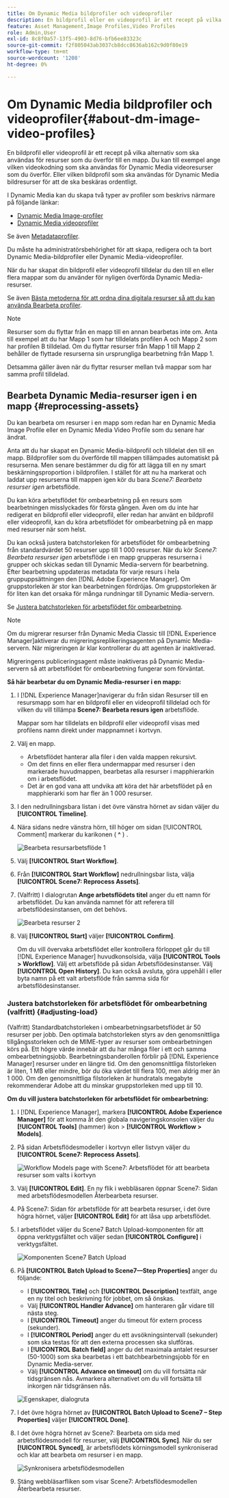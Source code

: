 ```yaml
---
title: Om Dynamic Media bildprofiler och videoprofiler
description: En bildprofil eller en videoprofil är ett recept på vilka alternativ som ska användas för resurser som du överför till en mapp. Du kan till exempel ange vilken videokodning som ska användas för Dynamic Media videoresurser som du överför. Eller vilken bildprofil som ska användas för Dynamic Media bildresurser för att de ska beskäras ordentligt.
feature: Asset Management,Image Profiles,Video Profiles
role: Admin,User
exl-id: 8c8f0a57-13f5-4903-8d76-bfb6ee83323c
source-git-commit: f2f805043ab3037cb8dcc8636ab162c9d0f80e19
workflow-type: tm+mt
source-wordcount: '1208'
ht-degree: 0%

---
```


# Om Dynamic Media bildprofiler och videoprofiler{#about-dm-image-video-profiles}

En bildprofil eller videoprofil är ett recept på vilka alternativ som ska användas för resurser som du överför till en mapp. Du kan till exempel ange vilken videokodning som ska användas för Dynamic Media videoresurser som du överför. Eller vilken bildprofil som ska användas för Dynamic Media bildresurser för att de ska beskäras ordentligt.

I Dynamic Media kan du skapa två typer av profiler som beskrivs närmare på följande länkar:

* [Dynamic Media Image-profiler](/help/assets/dynamic-media/image-profiles.md)
* [Dynamic Media videoprofiler](/help/assets/dynamic-media/video-profiles.md)

Se även [Metadataprofiler](/help/assets/metadata-profiles.md).

Du måste ha administratörsbehörighet för att skapa, redigera och ta bort Dynamic Media-bildprofiler eller Dynamic Media-videoprofiler.

När du har skapat din bildprofil eller videoprofil tilldelar du den till en eller flera mappar som du använder för nyligen överförda Dynamic Media-resurser.

Se även [Bästa metoderna för att ordna dina digitala resurser så att du kan använda Bearbeta profiler](/help/assets/organize-assets.md).


>[!NOTE]
>
>Resurser som du flyttar från en mapp till en annan bearbetas inte om. Anta till exempel att du har Mapp 1 som har tilldelats profilen A och Mapp 2 som har profilen B tilldelad. Om du flyttar resurser från Mapp 1 till Mapp 2 behåller de flyttade resurserna sin ursprungliga bearbetning från Mapp 1.
>
>Detsamma gäller även när du flyttar resurser mellan två mappar som har samma profil tilldelad.

## Bearbeta Dynamic Media-resurser igen i en mapp {#reprocessing-assets}

Du kan bearbeta om resurser i en mapp som redan har en Dynamic Media Image Profile eller en Dynamic Media Video Profile som du senare har ändrat.

Anta att du har skapat en Dynamic Media-bildprofil och tilldelat den till en mapp. Bildprofiler som du överförde till mappen tillämpades automatiskt på resurserna. Men senare bestämmer du dig för att lägga till en ny smart beskärningsproportion i bildprofilen. I stället för att nu ha markerat och laddat upp resurserna till mappen igen kör du bara *Scene7: Bearbeta resurser igen* arbetsflöde.

Du kan köra arbetsflödet för ombearbetning på en resurs som bearbetningen misslyckades för första gången. Även om du inte har redigerat en bildprofil eller videoprofil, eller redan har använt en bildprofil eller videoprofil, kan du köra arbetsflödet för ombearbetning på en mapp med resurser när som helst.

Du kan också justera batchstorleken för arbetsflödet för ombearbetning från standardvärdet 50 resurser upp till 1 000 resurser. När du kör _Scene7: Bearbeta resurser igen_ arbetsflöde i en mapp grupperas resurserna i grupper och skickas sedan till Dynamic Media-servern för bearbetning. Efter bearbetning uppdateras metadata för varje resurs i hela gruppuppsättningen den [!DNL Adobe Experience Manager]. Om gruppstorleken är stor kan bearbetningen fördröjas. Om gruppstorleken är för liten kan det orsaka för många rundningar till Dynamic Media-servern.

Se [Justera batchstorleken för arbetsflödet för ombearbetning](#adjusting-load).

>[!NOTE]
>
>Om du migrerar resurser från Dynamic Media Classic till [!DNL Experience Manager]aktiverar du migreringsreplikeringsagenten på Dynamic Media-servern. När migreringen är klar kontrollerar du att agenten är inaktiverad.
>
>Migreringens publiceringsagent måste inaktiveras på Dynamic Media-servern så att arbetsflödet för ombearbetning fungerar som förväntat.

<!-- LEAVE IN PLACE, MAY BE USED IN THE FUTURE

Batch size is the number of assets that are amalgamated into a single IPS (Dynamic Media’s Image Production System) job. When you run the Scene7: Reprocess Assets workflow, the job is triggered on IPS. The number of IPS jobs that are triggered is based on the total number of assets in the folder, divided by the batch size. For example, suppose you had a folder with 150 assets and a batch size of 50. In this case, three IPS jobs are triggered. The assets are updated when the entire batch size (50 in our example) is processed in IPS. The job then moves onto the next IPS job and so on until complete. If you increase the batch size, you may notice a longer delay with assets getting updated. 

-->

**Så här bearbetar du om Dynamic Media-resurser i en mapp:**

1. I [!DNL Experience Manager]navigerar du från sidan Resurser till en resursmapp som har en bildprofil eller en videoprofil tilldelad och för vilken du vill tillämpa **Scene7: Bearbeta resurs igen** arbetsflöde.

   Mappar som har tilldelats en bildprofil eller videoprofil visas med profilens namn direkt under mappnamnet i kortvyn.

1. Välj en mapp.

   * Arbetsflödet hanterar alla filer i den valda mappen rekursivt.
   * Om det finns en eller flera undermappar med resurser i den markerade huvudmappen, bearbetas alla resurser i mapphierarkin om i arbetsflödet.
   * Det är en god vana att undvika att köra det här arbetsflödet på en mapphierarki som har fler än 1 000 resurser.

1. I den nedrullningsbara listan i det övre vänstra hörnet av sidan väljer du **[!UICONTROL Timeline]**.
1. Nära sidans nedre vänstra hörn, till höger om sidan [!UICONTROL Comment] markerar du karikonen ( **^** ) .

   ![Bearbeta resursarbetsflöde 1](/help/assets/dynamic-media/assets/reprocess-assets1.png)

1. Välj **[!UICONTROL Start Workflow]**.
1. Från **[!UICONTROL Start Workflow]** nedrullningsbar lista, välja **[!UICONTROL Scene7: Reprocess Assets]**.
1. (Valfritt) I dialogrutan **Ange arbetsflödets titel** anger du ett namn för arbetsflödet. Du kan använda namnet för att referera till arbetsflödesinstansen, om det behövs.

   ![Bearbeta resurser 2](/help/assets/dynamic-media/assets/reprocess-assets2.png)

1. Välj **[!UICONTROL Start]** väljer **[!UICONTROL Confirm]**.

   Om du vill övervaka arbetsflödet eller kontrollera förloppet går du till [!DNL Experience Manager] huvudkonsolsida, välja **[!UICONTROL Tools > Workflow]**. Välj ett arbetsflöde på sidan Arbetsflödesinstanser. Välj **[!UICONTROL Open History]**. Du kan också avsluta, göra uppehåll i eller byta namn på ett valt arbetsflöde från samma sida för arbetsflödesinstanser.

### Justera batchstorleken för arbetsflödet för ombearbetning (valfritt) {#adjusting-load}

(Valfritt) Standardbatchstorleken i ombearbetningsarbetsflödet är 50 resurser per jobb. Den optimala batchstorleken styrs av den genomsnittliga tillgångsstorleken och de MIME-typer av resurser som ombearbetningen körs på. Ett högre värde innebär att du har många filer i ett och samma ombearbetningsjobb. Bearbetningsbanderollen förblir på [!DNL Experience Manager] resurser under en längre tid. Om den genomsnittliga filstorleken är liten, 1 MB eller mindre, bör du öka värdet till flera 100, men aldrig mer än 1 000. Om den genomsnittliga filstorleken är hundratals megabyte rekommenderar Adobe att du minskar gruppstorleken med upp till 10.

**Om du vill justera batchstorleken för arbetsflödet för ombearbetning:**

1. I [!DNL Experience Manager], markera **[!UICONTROL Adobe Experience Manager]** för att komma åt den globala navigeringskonsolen väljer du **[!UICONTROL Tools]** (hammer) ikon > **[!UICONTROL Workflow > Models]**.
1. På sidan Arbetsflödesmodeller i kortvyn eller listvyn väljer du **[!UICONTROL Scene7: Reprocess Assets]**.

   ![Workflow Models page with Scene7: Arbetsflödet för att bearbeta resurser som valts i kortvyn](/help/assets/dynamic-media/assets/reprocess-assets7.png)

1. Välj **[!UICONTROL Edit]**. En ny flik i webbläsaren öppnar Scene7: Sidan med arbetsflödesmodellen Återbearbeta resurser.
1. På Scene7: Sidan för arbetsflöde för att bearbeta resurser, i det övre högra hörnet, väljer **[!UICONTROL Edit]** för att låsa upp arbetsflödet.
1. I arbetsflödet väljer du Scene7 Batch Upload-komponenten för att öppna verktygsfältet och väljer sedan **[!UICONTROL Configure]** i verktygsfältet.

   ![Komponenten Scene7 Batch Upload](/help/assets/dynamic-media/assets/reprocess-assets8.png)

1. På **[!UICONTROL Batch Upload to Scene7—Step Properties]** anger du följande:
   * I **[!UICONTROL Title]** och **[!UICONTROL Description]** textfält, ange en ny titel och beskrivning för jobbet, om så önskas.
   * Välj **[!UICONTROL Handler Advance]** om hanteraren går vidare till nästa steg.
   * I **[!UICONTROL Timeout]** anger du timeout för extern process (sekunder).
   * I **[!UICONTROL Period]** anger du ett avsökningsintervall (sekunder) som ska testas för att den externa processen ska slutföras.
   * I **[!UICONTROL Batch field]** anger du det maximala antalet resurser (50-1000) som ska bearbetas i ett batchbearbetningsjobb för en Dynamic Media-server.
   * Välj **[!UICONTROL Advance on timeout]** om du vill fortsätta när tidsgränsen nås. Avmarkera alternativet om du vill fortsätta till inkorgen när tidsgränsen nås.

   ![Egenskaper, dialogruta](/help/assets/dynamic-media/assets/reprocess-assets3.png)

1. I det övre högra hörnet av **[!UICONTROL Batch Upload to Scene7 – Step Properties]** väljer **[!UICONTROL Done]**.

1. I det övre högra hörnet av Scene7: Bearbeta om sida med arbetsflödesmodell för resurser, välj **[!UICONTROL Sync]**. När du ser **[!UICONTROL Synced]**, är arbetsflödets körningsmodell synkroniserad och klar att bearbeta om resurser i en mapp.

   ![Synkronisera arbetsflödesmodellen](/help/assets/dynamic-media/assets/reprocess-assets1.png)

1. Stäng webbläsarfliken som visar Scene7: Arbetsflödesmodellen Återbearbeta resurser.

<!-- MAY BE NEEDED IN THE FUTURE

1. Return to the browser tab that has the open Workflow Models page, then press **Esc** to exit the selection.
1. In the upper-left corner of the page, select **[!UICONTROL Adobe Experience Manager]** to access the global navigation console, then select the **[!UICONTROL Tools]** (hammer) icon > **[!UICONTROL General > CRXDE Lite]**.
1. In the folder tree on the left side of the CRXDE Lite page, navigate to the following location:

   `/conf/global/settings/workflow/models/scene7_reprocess_assets/jcr:content/flow/reprocess/metaData`

   ![CRXDE Lite](/help/security/assets/workflow-models9.png)

1. On the right side of the CRXDE Lite page, in the lower portion, enter the following name, type, and value in its respective field:
    * **[!UICONTROL Name]**: `reprocess-batch-size`
    * **[!UICONTROL Type]**: `Long`
    * **[!UICONTROL Value]**: enter a default value (50-1000) for the batch size
1. In the lower-right corner, select **[!UICONTROL Add]**. The new property appears as the following:

    ![Saving the new property](/help/security/assets/workflow-models10.png)

1. On the menu bar of the CRXDE Lite page, select **[!UICONTROL Save All]**.
1. In the upper-left corner of the page, select **[!UICONTROL CRXDE Lite]** to return to the main Experience Manager console
1. Repeat steps 1-7 to re-synchronize the new batch size to the Scene7: Reprocess Assets workflow model.

-->
